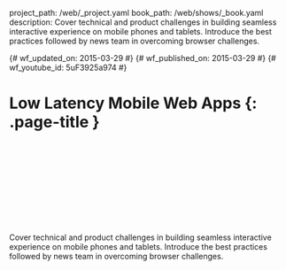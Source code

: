 project_path: /web/_project.yaml book_path: /web/shows/_book.yaml description: Cover technical and product challenges in building seamless interactive experience on mobile phones and tablets. Introduce the best practices followed by news team in overcoming browser challenges.

{# wf_updated_on: 2015-03-29 #} {# wf_published_on: 2015-03-29 #} {# wf_youtube_id: 5uF3925a974 #}

# Low Latency Mobile Web Apps {: .page-title }

<div class="video-wrapper">
  <iframe class="devsite-embedded-youtube-video" data-video-id="5uF3925a974"
          data-autohide="1" data-showinfo="0" frameborder="0" allowfullscreen>
  </iframe>
</div>

Cover technical and product challenges in building seamless interactive experience on mobile phones and tablets. Introduce the best practices followed by news team in overcoming browser challenges.
